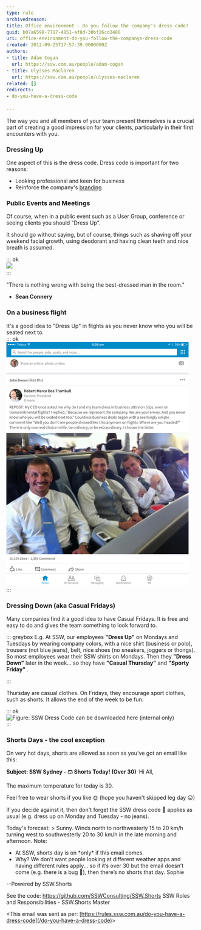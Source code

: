 ```yaml
---
type: rule
archivedreason: 
title: Office environment - Do you follow the company's dress code?
guid: b07a6598-7717-4851-af8d-30bf26cd2486
uri: office-environment-do-you-follow-the-companys-dress-code
created: 2012-09-25T17:57:39.0000000Z
authors:
- title: Adam Cogan
  url: https://ssw.com.au/people/adam-cogan
- title: Ulysses Maclaren
  url: https://ssw.com.au/people/ulysses-maclaren
related: []
redirects:
- do-you-have-a-dress-code

---
```


The way you and all members of your team present themselves is a crucial part of creating a good impression for your clients, particularly in their first encounters with you.

<!--endintro-->

### Dressing Up

One aspect of this is the dress code. Dress code is important for two reasons:

* Looking professional and keen for business
* Reinforce the company's [branding](/rules-to-better-branding)


### Public Events and Meetings


Of course, when in a public event such as a User Group, conference or seeing clients you should "Dress Up".

It should go without saying, but of course, things such as shaving off your weekend facial growth, using deodorant and having clean teeth and nice breath is assumed.

::: ok  
![](sean-connery\_dressed-up.jpg)  
:::

"There is nothing wrong with being the best-dressed man in the room."
-  **Sean Connery** 
### On a business flight

It's a good idea to "Dress Up" in flights as you never know who you will be seated next to.  
::: ok  
![Figure: Why dress up in a flight](dresscode-linkedin.PNG)  
:::

### Dressing Down (aka Casual Fridays)

Many companies find it a good idea to have Casual Fridays. It is free and easy to do and gives the team something to look forward to.

::: greybox
E.g. At SSW, our employees  **"Dress Up"** on Mondays and Tuesdays by wearing company colors, with a nice shirt (business or polo), trousers (not blue jeans), belt, nice shoes (no sneakers, joggers or thongs). So most employees wear their SSW shirts on Mondays.
Then they  **"Dress Down"** later in the week... so they have      **"Casual Thursday"** and      **"Sporty Friday"** .

:::

Thursday are casual clothes. On Fridays, they encourage sport clothes, such as shorts. It allows the end of the week to be fun.

::: ok  
![Figure: SSW Dress Code can be downloaded here (internal only)](SSW\_Dresscode\_Poster.png)  
:::

### Shorts Days - the cool exception


On very hot days, shorts are allowed as soon as you've got an email like this:

**Subject: SSW Sydney - 🩳 Shorts Today! (Over 30)
﻿** 
Hi All,

The maximum temperature for today is 30.

Feel free to wear shorts if you like 🌞 (hope you haven't skipped leg day 😜)

If you decide against it, then don't forget the SSW dress code 👔 applies as usual (e.g. dress up on Monday and Tuesday - no jeans).

Today's forecast:
   &gt; Sunny. Winds north to northwesterly 15 to 20 km/h turning west to southwesterly 20 to 30 km/h in the late morning and afternoon.
Note:
- At SSW, shorts day is on \*only\* if this email comes.
- Why? We don’t want people looking at different weather apps and having different rules apply... so if it’s over 30 but the email doesn’t come (e.g. there is a bug 🐞), then there’s no shorts that day.
Sophie

--Powered by SSW.Shorts

See the code: https://github.com/SSWConsulting/SSW.Shorts
SSW Roles and Responsibilities - SSW.Shorts Master

&lt;This email was sent as per: [https://rules.ssw.com.au/do-you-have-a-dress-code](/do-you-have-a-dress-code)&gt;
